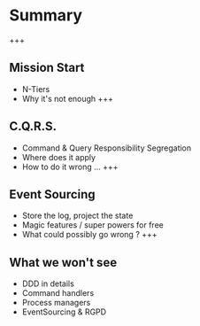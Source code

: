 # Summary
+++
## Mission Start
- N-Tiers                                               <!-- .element: class="fragment" -->
- Why it's not enough                                   <!-- .element: class="fragment" -->
+++
## C.Q.R.S.
- Command & Query Responsibility Segregation            <!-- .element: class="fragment" -->
- Where does it apply                                   <!-- .element: class="fragment" -->
- How to do it wrong ...                                <!-- .element: class="fragment" -->
+++
## Event Sourcing
- Store the log, project the state                      <!-- .element: class="fragment" -->
- Magic features / super powers for free                <!-- .element: class="fragment" -->
- What could possibly go wrong ?                        <!-- .element: class="fragment" -->
+++
## What we won't see
- DDD in details                                        <!-- .element: class="fragment" -->
- Command handlers                                      <!-- .element: class="fragment" -->
- Process managers                                      <!-- .element: class="fragment" -->
- EventSourcing & RGPD                                  <!-- .element: class="fragment" -->






